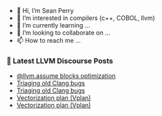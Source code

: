 - 👋 Hi, I’m Sean Perry
- 👀 I’m interested in compilers (c++, COBOL, llvm)
- 🌱 I’m currently learning ...
- 💞️ I’m looking to collaborate on ...
- 📫 How to reach me ...

<!---
s66perry/s66perry is a ✨ special ✨ repository because its `README.md` (this file) appears on your GitHub profile.
You can click the Preview link to take a look at your changes.
--->
### 📕 Latest LLVM Discourse Posts

<!-- DISCOURSE-LLVM:START -->
- [@llvm.assume blocks optimization](https://discourse.llvm.org/t/llvm-assume-blocks-optimization/71609#post_1)
- [Triaging old Clang bugs](https://discourse.llvm.org/t/triaging-old-clang-bugs/71590#post_20)
- [Triaging old Clang bugs](https://discourse.llvm.org/t/triaging-old-clang-bugs/71590#post_19)
- [Vectorization plan &lpar;Vplan&rpar;](https://discourse.llvm.org/t/vectorization-plan-vplan/71552#post_5)
- [Vectorization plan &lpar;Vplan&rpar;](https://discourse.llvm.org/t/vectorization-plan-vplan/71552#post_4)
<!-- DISCOURSE-LLVM:END -->
